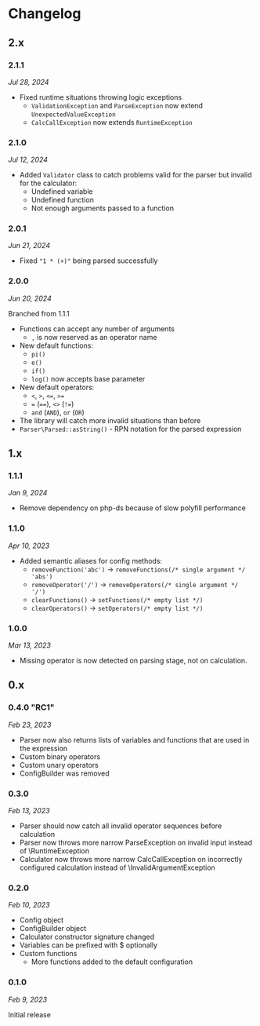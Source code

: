 # Changelog

## 2.x

### 2.1.1

*Jul 28, 2024*

* Fixed runtime situations throwing logic exceptions
  * `ValidationException` and `ParseException` now extend `UnexpectedValueException`
  * `CalcCallException` now extends `RuntimeException`

### 2.1.0

*Jul 12, 2024*

* Added ``Validator`` class to catch problems valid for the parser but invalid for the calculator:
  * Undefined variable
  * Undefined function
  * Not enough arguments passed to a function

### 2.0.1

*Jun 21, 2024*

* Fixed `"1 * (+)"` being parsed successfully

### 2.0.0

*Jun 20, 2024*

Branched from 1.1.1

* Functions can accept any number of arguments
  * ``,`` is now reserved as an operator name
* New default functions:
  * `pi()`
  * `e()`
  * `if()`
  * `log()` now accepts base parameter
* New default operators:
  * `<`, `>`, `<=`, `>=`
  * `=` (`==`), `<>` (`!=`)
  * `and` (`AND`), `or` (`OR`)
* The library will catch more invalid situations than before
* ``Parser\Parsed::asString()`` - RPN notation for the parsed expression

## 1.x

### 1.1.1

*Jan 9, 2024*

* Remove dependency on php-ds because of slow polyfill performance

### 1.1.0

*Apr 10, 2023*

* Added semantic aliases for config methods:
  * `removeFunction('abc')` -> `removeFunctions(/* single argument */ 'abs')`
  * `removeOperator('/')` -> `removeOperators(/* single argument */ '/')`
  * `clearFunctions()` -> `setFunctions(/* empty list */)`
  * `clearOperators()` -> `setOperators(/* empty list */)`

### 1.0.0

*Mar 13, 2023*

* Missing operator is now detected on parsing stage, not on calculation.

## 0.x

### 0.4.0 "RC1"

*Feb 23, 2023*

* Parser now also returns lists of variables and functions that are used in the expression
* Custom binary operators
* Custom unary operators
* ConfigBuilder was removed 

### 0.3.0

*Feb 13, 2023*

* Parser should now catch all invalid operator sequences before calculation
* Parser now throws more narrow ParseException on invalid input instead of \RuntimeException
* Calculator now throws more narrow CalcCallException on incorrectly configured calculation instead of \InvalidArgumentException

### 0.2.0

*Feb 10, 2023*

* Config object
* ConfigBuilder object
* Calculator constructor signature changed
* Variables can be prefixed with $ optionally
* Custom functions
  * More functions added to the default configuration

### 0.1.0

*Feb 9, 2023*

Initial release
